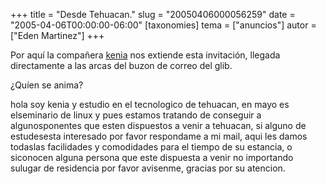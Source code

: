 +++
title = "Desde Tehuacan."
slug = "20050406000056259"
date = "2005-04-06T00:00:00-06:00"
[taxonomies]
tema = ["anuncios"]
autor = ["Eden Martinez"]
+++

Por aquí la compañera [kenia](mailto:yeremich@gmail.com) nos extiende
esta invitación, llegada directamente a las arcas del buzon de correo
del glib.

¿Quíen se anima?

<!-- more -->
hola soy kenia y estudio en el tecnologico de tehuacan, en mayo es
elseminario de linux y pues estamos tratando de conseguir a
algunosponentes que esten dispuestos a venir a tehuacan, si alguno de
estudesesta interesado por favor respondame a mi mail, aqui les damos
todaslas facilidades y comodidades para el tiempo de su estancia, o
siconocen alguna persona que este dispuesta a venir no importando
sulugar de residencia por favor avisenme, gracias por su atencion.
